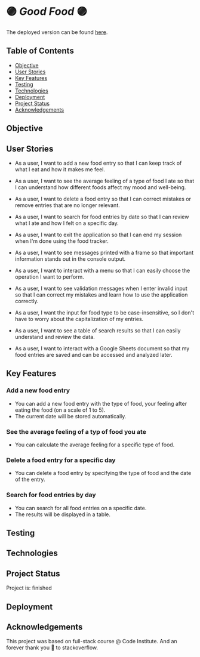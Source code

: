 # :purple_circle: *Good Food* :purple_circle:

The deployed version can be found [here](https://goodfood-bab2ce8696d3.herokuapp.com/).

## Table of Contents

- [Objective](#objective)
- [User Stories](#user-stories)
- [Key Features](#key-features)
- [Testing](#testing)
- [Technologies](#technologies)
- [Deployment](#deployment)
- [Project Status](#project-status)
- [Acknowledgements](#acknowledgements)

## Objective

## User Stories

- As a user, I want to add a new food entry so that I can keep track of what I eat and how it makes me feel.

- As a user, I want to see the average feeling of a type of food I ate so that I can understand how different foods affect my mood and well-being.

- As a user, I want to delete a food entry so that I can correct mistakes or remove entries that are no longer relevant.

- As a user, I want to search for food entries by date so that I can review what I ate and how I felt on a specific day.

- As a user, I want to exit the application so that I can end my session when I'm done using the food tracker.

- As a user, I want to see messages printed with a frame so that important information stands out in the console output.

- As a user, I want to interact with a menu so that I can easily choose the operation I want to perform.

- As a user, I want to see validation messages when I enter invalid input so that I can correct my mistakes and learn how to use the application correctly.

- As a user, I want the input for food type to be case-insensitive, so I don't have to worry about the capitalization of my entries.

- As a user, I want to see a table of search results so that I can easily understand and review the data.

- As a user, I want to interact with a Google Sheets document so that my food entries are saved and can be accessed and analyzed later.

## Key Features

### Add a new food entry

- You can add a new food entry with the type of food, your feeling after eating the food (on a scale of 1 to 5).
- The current date will be stored automatically.

### See the average feeling of a typ of food you ate

- You can calculate the average feeling for a specific type of food.

### Delete a food entry for a specific day

- You can delete a food entry by specifying the type of food and the date of the entry.

### Search for food entries by day

- You can search for all food entries on a specific date.
- The results will be displayed in a table.

## Testing

## Technologies

## Project Status

Project is: finished

## Deployment

## Acknowledgements

This project was based on full-stack course @ Code Institute.
And an forever thank you 💜 to stackoverflow.
